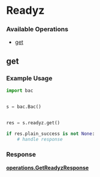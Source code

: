 # Readyz

### Available Operations

* [get](#get)

## get

### Example Usage

```python
import bac


s = bac.Bac()


res = s.readyz.get()

if res.plain_success is not None:
    # handle response
```


### Response

**[operations.GetReadyzResponse](../../models/operations/getreadyzresponse.md)**

